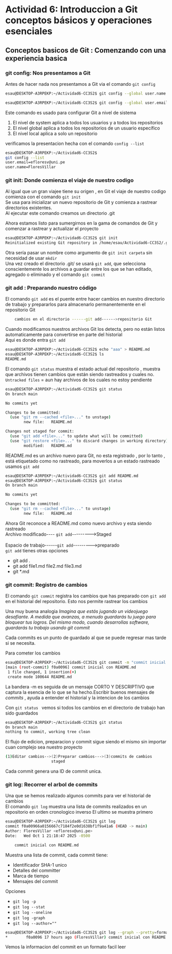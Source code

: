 # Actividad 6: Introduccion a Git conceptos básicos y operaciones esenciales

## Conceptos basicos de Git : Comenzando con una experiencia basica

### git config: Nos presentamos a Git

Antes de hacer nada nos presentamos a Git via el comando ``git config``
```bash
esau@DESKTOP-A3RPEKP:~/Actividad6-CC3S2$ git config --global user.name "FloresVillar"

esau@DESKTOP-A3RPEKP:~/Actividad6-CC3S2$ git config --global user.email "efloresv@uni.pe"
```
Este comando es usado para configurar Git a nivel de sistema
1. El nivel de system aplica a todos los usuarios y a todos los repositorios
2. El nivel global aplica a todos los repositorios de un usuario específico
3. El nivel local aplica a solo un repositorio

verificamos la presentacion hecha con el comando ``config --list``
```bash
esau@DESKTOP-A3RPEKP:~/Actividad6-CC3S2$
git config --list
user.email=efloresv@uni.pe
user.name=FloresVillar
```
### git init:  Donde comienza el viaje de nuestro codigo
Al igual que un gran viajee tiene su origen , en Git el viaje de nuestro codigo comienza con el comando ``git init`` <br>
Se usa para inicializar un nuevo repositorio de Git y comienza a rastrear directorios existentes.<br>
Al ejecutar este comando creamos un directorio .git 

Ahora estamos listo para sumergirnos en la gama de comandos de Git y comenzar a rastrear y actualizar el proyecto 
```bash
esau@DESKTOP-A3RPEKP:~/Actividad6-CC3S2$ git init
Reinitialized existing Git repository in /home/esau/Actividad6-CC3S2/.git/
```
Otra sería pasar un nombre como argumento de ``git init carpeta`` sin necesidad de usar ``mkdir``<br>
Una vez creado el directorio .git/ se usará ```git add```, que selecciona conscientemente los archivos a guardar entre los que se han editado, agregado o eliminado  y el comando ``git commit ``

### git add : Preparando nuestro código 
El comando ``git add`` es el puente entre hacer cambios en nuestro directorio de trabajo y prepararlos para almacenarlo permanentemente en el repositorio Git
```bash
    cambios en el directorio ------git add------>repositorio Git
```
Cuando modificamos nuestros archivos Git los detecta, pero no están listos automaticamente para convertirse en parte del historial<br>
Aqui es donde entra ``git add``
```bash
esau@DESKTOP-A3RPEKP:~/Actividad6-CC3S2$ echo "aaa" > README.md
esau@DESKTOP-A3RPEKP:~/Actividad6-CC3S2$ ls
README.md
```
El comando ``git status`` muestra el estado actual del repositorio , muestra que archivos tienen cambios que están siendo rastreados y cuales no.<br>
``Untracked files`` =  aun hay archivos de los cuales no estoy pendiente
```bash
esau@DESKTOP-A3RPEKP:~/Actividad6-CC3S2$ git status
On branch main

No commits yet

Changes to be committed:
  (use "git rm --cached <file>..." to unstage)
        new file:   README.md

Changes not staged for commit:
  (use "git add <file>..." to update what will be committed)
  (use "git restore <file>..." to discard changes in working directory)
        modified:   README.md
```
README.md es un archivo nuevo para Git, no esta registrado , por lo tanto , está etiquetado como no rastreado, para moverlos a un estado rastreado usamos ``git add``
```bash
esau@DESKTOP-A3RPEKP:~/Actividad6-CC3S2$ git add README.md
esau@DESKTOP-A3RPEKP:~/Actividad6-CC3S2$ git status
On branch main

No commits yet

Changes to be committed:
  (use "git rm --cached <file>..." to unstage)
        new file:   README.md
```
Ahora Git reconoce a README.md como nuevo archivo y esta siendo rastreado<br>
Archivo modificado---- ``git add``--------->Staged<br>     
Espacio de trabajo------``git add``--------->preparado<br> 
``git add`` tienes otras opciones 
- git add .
- git add file1.md file2.md file3.md
- git *.md
### git commit: Registro de cambios
El comando ``git commit`` registra los cambios que has preparado con ``git add`` en el historial del repositorio. Esto nos permite rastrear los cambios

Una muy buena analogia *Imagina que estás jugando un videojuego desafiante. A medida que avanzas, a menudo guardarás tu juego para bloquear tus logros. Del mismo modo, cuando desarrollas software, guardarás tu trabajo usando git commit*

Cada commits es un punto de guardado al que se puede regresar mas tarde si se necesita.

Para cometer los cambios 
```bash
esau@DESKTOP-A3RPEKP:~/Actividad6-CC3S2$ git commit -m "commit inicial con README.md"
[main (root-commit) f0a0096] commit inicial con README.md
 1 file changed, 1 insertion(+)
 create mode 100644 README.md
```
La bandera -m es seguida de un mensaje CORTO Y DESCRIPTIVO que captura la esencia de lo que se ha hecho.Escribir buenos mensajes de *commits* , ayuda a entender el historial  y la intencion de los cambios

Con ``git status `` vemos si todos los cambios en el directorio de trabajo han sido guardados<br>
```bash
esau@DESKTOP-A3RPEKP:~/Actividad6-CC3S2$ git status
On branch main
nothing to commit, working tree clean 
```
El flujo de edicion, preparacion y commit sigue siendo el mismo sin importar cuan complejo sea nuestro proyecto
```bash
(1)Editar cambios-->(2)Preparar cambios--->(3)commits de cambios
                    staged
```
Cada commit genera una ID de commit unica.

### git log: Recorrer el arbol de commits
Una que se hemos realizado algunos commits para ver el historial de cambios<br>
El comando ``git log`` muestra una lista de commits realizados en un repositorio en orden cronologico inverso
El ultimo se muestra primero
```bash
esau@DESKTOP-A3RPEKP:~/Actividad6-CC3S2$ git log
commit f0a00966a0156667c7184f2e0d1638bf1f9a41a6 (HEAD -> main)
Author: FloresVillar <efloresv@uni.pe>
Date:   Wed Oct 1 21:18:47 2025 -0500

    commit inicial con README.md 
```
Muestra una lista de commit, cada commit tiene:
- Identificador SHA-1 unico 
- Detalles del committer 
- Marca de tiempo 
- Mensajes del commit 

Opciones 
- ``git log -p`` 
- ``git log --stat``
- ``git log --oneline``
- ``git log -graph``
- ``git log --author=""``

```bash
esau@DESKTOP-A3RPEKP:~/Actividad6-CC3S2$ git log --graph --pretty=format:'%x09 %h %ar (%an) %s'
*        f0a0096 17 hours ago (FloresVillar) commit inicial con README.md
```
Vemos la informacion del commit en un formato facil leer

